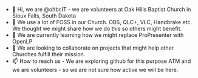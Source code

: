 - 👋 Hi, we are @ohbcIT - we are volunteers at Oak Hills Baptist Church in Sioux Falls, South Dakota
- 👀 We use a lot of FOSS in our Church.  OBS, QLC+, VLC, Handbrake etc.  We thought we might share how we do this so others might benefit.
- 🌱 We are currently learning how we might replace ProPresenter with OpenLP
- 💞️ We are looking to collaborate on projects that might help other Churches fulfill their mission.
- 📫 How to reach us - We are exploring github for this purpose ATM and we are volunteers - so we are not sure how active we will be here.

<!---
ohbcIT/ohbcIT is a ✨ special ✨ repository because its `README.md` (this file) appears on your GitHub profile.
You can click the Preview link to take a look at your changes.
--->
